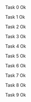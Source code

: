 Task 0 Ok

Task 1 Ok

Task 2 Ok

Task 3 Ok

Task 4 Ok

Task 5 Ok

Task 6 Ok

Task 7 Ok

Task 8 Ok

Task 9 Ok
